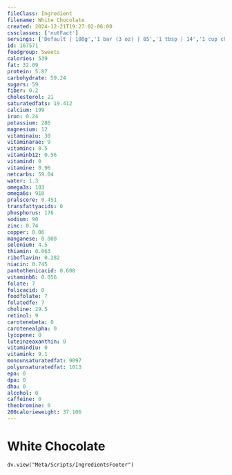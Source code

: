 ```yaml
---
fileClass: Ingredient
filename: White Chocolate
created: 2024-12-21T19:27:02-06:00
cssclasses: ['nutFact']
servings: ['Default | 100g','1 bar (3 oz) | 85','1 tbsp | 14','1 cup chips | 170']
id: 167571
foodgroup: Sweets
calories: 539
fat: 32.09
protein: 5.87
carbohydrate: 59.24
sugars: 59
fiber: 0.2
cholesterol: 21
saturatedfats: 19.412
calcium: 199
iron: 0.24
potassium: 286
magnesium: 12
vitaminaiu: 30
vitaminarae: 9
vitaminc: 0.5
vitaminb12: 0.56
vitamind: 0
vitamine: 0.96
netcarbs: 59.04
water: 1.3
omega3s: 103
omega6s: 910
pralscore: 0.451
transfattyacids: 0
phosphorus: 176
sodium: 90
zinc: 0.74
copper: 0.06
manganese: 0.008
selenium: 4.5
thiamin: 0.063
riboflavin: 0.282
niacin: 0.745
pantothenicacid: 0.608
vitaminb6: 0.056
folate: 7
folicacid: 0
foodfolate: 7
folatedfe: 7
choline: 29.5
retinol: 9
carotenebeta: 0
carotenealpha: 0
lycopene: 0
luteinzeaxanthin: 0
vitamindiu: 0
vitamink: 9.1
monounsaturatedfat: 9097
polyunsaturatedfat: 1013
epa: 0
dpa: 0
dha: 0
alcohol: 0
caffeine: 0
theobromine: 0
200calorieweight: 37.106
---
```


# White Chocolate

```dataviewjs
dv.view("Meta/Scripts/IngredientsFooter")
```